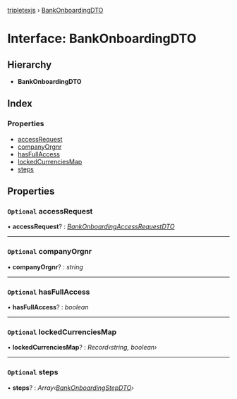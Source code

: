 [tripletexjs](../README.md) › [BankOnboardingDTO](bankonboardingdto.md)

# Interface: BankOnboardingDTO

## Hierarchy

* **BankOnboardingDTO**

## Index

### Properties

* [accessRequest](bankonboardingdto.md#optional-accessrequest)
* [companyOrgnr](bankonboardingdto.md#optional-companyorgnr)
* [hasFullAccess](bankonboardingdto.md#optional-hasfullaccess)
* [lockedCurrenciesMap](bankonboardingdto.md#optional-lockedcurrenciesmap)
* [steps](bankonboardingdto.md#optional-steps)

## Properties

### `Optional` accessRequest

• **accessRequest**? : *[BankOnboardingAccessRequestDTO](bankonboardingaccessrequestdto.md)*

___

### `Optional` companyOrgnr

• **companyOrgnr**? : *string*

___

### `Optional` hasFullAccess

• **hasFullAccess**? : *boolean*

___

### `Optional` lockedCurrenciesMap

• **lockedCurrenciesMap**? : *Record‹string, boolean›*

___

### `Optional` steps

• **steps**? : *Array‹[BankOnboardingStepDTO](../modules/bankonboardingstepdto.md)›*
